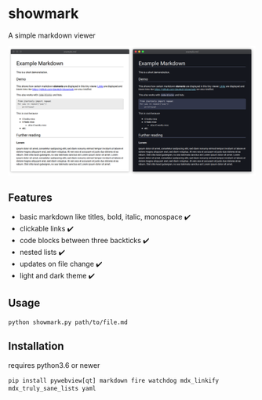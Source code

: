 # showmark
A simple markdown viewer

![example](examples/example.png)


## Features
 - basic markdown like titles, bold, italic, monospace ✔️
 - clickable links ✔️
 - code blocks between three backticks ✔️
 - nested lists ✔️
 - updates on file change ✔️
 - light and dark theme ✔️

## Usage

```
python showmark.py path/to/file.md
```

## Installation

requires python3.6 or newer
```
pip install pywebview[qt] markdown fire watchdog mdx_linkify mdx_truly_sane_lists yaml
```
